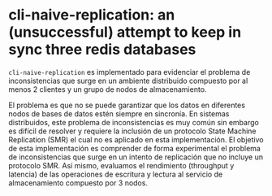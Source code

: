 # cli-naive-replication: an (unsuccessful) attempt to keep in sync three redis databases
`cli-naive-replication` es implementado para evidenciar el problema de inconsistencias que surge en un ambiente
distribuido compuesto por al menos 2 clientes y un grupo de nodos de almacenamiento. 

El problema es que no se puede garantizar que los datos en diferentes nodos de bases de datos estén
siempre en sincronía. En sistemas distribuidos, este problema de inconsistencias es muy común sin embargo es difícil
de resolver y requiere la inclusión de un protocolo State Machine Replication (SMR) el cual no es aplicado en 
esta implementación. 
El objetivo de esta implementación es comprender de forma experimental el problema de inconsistencias 
que surge en un intento de replicación que no incluye un protocolo SMR. 
Así mismo, evaluamos el rendimiento (throughput y latencia) de las operaciones de escritura y lectura al servicio de 
almacenamiento compuesto por 3 nodos.


